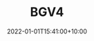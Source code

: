 ---
date: 2022-01-01T15:41:00+10:00
description: This hand painted BMW i8 model and packaging was my final project of 2021.
draft: false
icon: 2022-01-01-bgv4.webp
language: en
title: BGV4
link: https://www.instagram.com/p/CYMzWWQpooV/

---